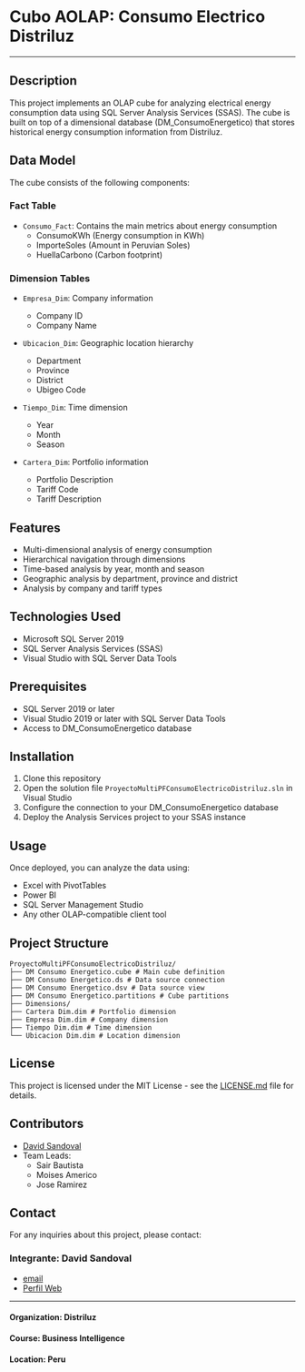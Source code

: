 # Cubo AOLAP: Consumo Electrico Distriluz

---

## Description

This project implements an OLAP cube for analyzing electrical energy consumption data using SQL Server Analysis Services (SSAS). The cube is built on top of a dimensional database (DM_ConsumoEnergetico) that stores historical energy consumption information from Distriluz.

## Data Model

The cube consists of the following components:

### Fact Table

- `Consumo_Fact`: Contains the main metrics about energy consumption
  - ConsumoKWh (Energy consumption in KWh)
  - ImporteSoles (Amount in Peruvian Soles)
  - HuellaCarbono (Carbon footprint)

### Dimension Tables

- `Empresa_Dim`: Company information
  - Company ID
  - Company Name

- `Ubicacion_Dim`: Geographic location hierarchy
  - Department
  - Province
  - District
  - Ubigeo Code

- `Tiempo_Dim`: Time dimension
  - Year
  - Month
  - Season

- `Cartera_Dim`: Portfolio information
  - Portfolio Description
  - Tariff Code
  - Tariff Description

## Features

- Multi-dimensional analysis of energy consumption
- Hierarchical navigation through dimensions
- Time-based analysis by year, month and season
- Geographic analysis by department, province and district
- Analysis by company and tariff types

## Technologies Used

- Microsoft SQL Server 2019
- SQL Server Analysis Services (SSAS)
- Visual Studio with SQL Server Data Tools

## Prerequisites

- SQL Server 2019 or later
- Visual Studio 2019 or later with SQL Server Data Tools
- Access to DM_ConsumoEnergetico database

## Installation

1. Clone this repository
2. Open the solution file `ProyectoMultiPFConsumoElectricoDistriluz.sln` in Visual Studio
3. Configure the connection to your DM_ConsumoEnergetico database
4. Deploy the Analysis Services project to your SSAS instance

## Usage

Once deployed, you can analyze the data using:

- Excel with PivotTables
- Power BI
- SQL Server Management Studio
- Any other OLAP-compatible client tool

## Project Structure

``` note
ProyectoMultiPFConsumoElectricoDistriluz/ 
├── DM Consumo Energetico.cube # Main cube definition 
├── DM Consumo Energetico.ds # Data source connection 
├── DM Consumo Energetico.dsv # Data source view 
├── DM Consumo Energetico.partitions # Cube partitions 
├── Dimensions/ 
├── Cartera Dim.dim # Portfolio dimension 
├── Empresa Dim.dim # Company dimension 
├── Tiempo Dim.dim # Time dimension 
└── Ubicacion Dim.dim # Location dimension
```

## License

This project is licensed under the MIT License - see the [LICENSE.md](LICENSE.md) file for details.

## Contributors

- [David Sandoval](https://github.com/sandovaldavid)
- Team Leads:
  - Sair Bautista
  - Moises Americo
  - Jose Ramirez

## Contact

For any inquiries about this project, please contact:

### Integrante: David Sandoval

- [email](sandovaldavid2201@gmail.com)
- [Perfil Web](https://devsandoval.me/)

---

#### Organization: Distriluz

#### Course: Business Intelligence

#### Location: Peru
